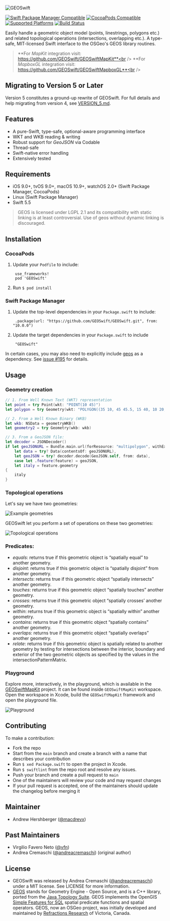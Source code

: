 ![GEOSwift](/README-images/GEOSwift.png)

[![Swift Package Manager Compatible](https://img.shields.io/badge/SwiftPM-compatible-4BC51D.svg?style=flat)](https://swift.org/package-manager/)
[![CocoaPods Compatible](https://img.shields.io/cocoapods/v/GEOSwift.svg)](https://cocoapods.org/pods/GEOSwift)
[![Supported Platforms](https://img.shields.io/cocoapods/p/GEOSwift.svg?style=flat)](https://github.com/GEOSwift/GEOSwift)
[![Build Status](https://github.com/GEOSwift/GEOSwift/actions/workflows/main.yml/badge.svg)](https://github.com/GEOSwift/GEOSwift/actions/workflows/main.yml)

Easily handle a geometric object model (points, linestrings, polygons etc.) and
related topological operations (intersections, overlapping etc.). A type-safe,
MIT-licensed Swift interface to the OSGeo's GEOS library routines.

> **For *MapKit* integration visit: https://github.com/GEOSwift/GEOSwiftMapKit**<br />
> **For *MapboxGL* integration visit: https://github.com/GEOSwift/GEOSwiftMapboxGL**<br />

## Migrating to Version 5 or Later

Version 5 constitutes a ground-up rewrite of GEOSwift. For full details and help
migrating from version 4, see [VERSION_5.md](VERSION_5.md).

## Features

* A pure-Swift, type-safe, optional-aware programming interface
* WKT and WKB reading & writing
* Robust support for *GeoJSON* via Codable
* Thread-safe
* Swift-native error handling
* Extensively tested

## Requirements

* iOS 9.0+, tvOS 9.0+, macOS 10.9+, watchOS 2.0+ (Swift Package Manager, CocoaPods)
* Linux (Swift Package Manager)
* Swift 5.5

> GEOS is licensed under LGPL 2.1 and its compatibility with static linking is
at least controversial. Use of geos without dynamic linking is discouraged.

## Installation

### CocoaPods

1. Update your `Podfile` to include:

        use_frameworks!
        pod 'GEOSwift'

2. Run `$ pod install`

### Swift Package Manager

1. Update the top-level dependencies in your `Package.swift` to include:

        .package(url: "https://github.com/GEOSwift/GEOSwift.git", from: "10.0.0")

2. Update the target dependencies in your `Package.swift` to include

        "GEOSwift"

In certain cases, you may also need to explicitly include
[geos](https://github.com/GEOSwift/geos.git) as a dependency. See
[issue #195](https://github.com/GEOSwift/GEOSwift/issues/195) for details.

## Usage

### Geometry creation

```swift
// 1. From Well Known Text (WKT) representation
let point = try Point(wkt: "POINT(10 45)")
let polygon = try Geometry(wkt: "POLYGON((35 10, 45 45.5, 15 40, 10 20, 35 10),(20 30, 35 35, 30 20, 20 30))")

// 2. From a Well Known Binary (WKB)
let wkb: NSData = geometryWKB()
let geometry2 = try Geometry(wkb: wkb)

// 3. From a GeoJSON file:
let decoder = JSONDecoder()
if let geoJSONURL = Bundle.main.url(forResource: "multipolygon", withExtension: "geojson"),
    let data = try? Data(contentsOf: geoJSONURL),
    let geoJSON = try? decoder.decode(GeoJSON.self, from: data),
    case let .feature(feature) = geoJSON,
    let italy = feature.geometry
{
    italy
}
```

### Topological operations

Let's say we have two geometries:

![Example geometries](/README-images/geometries.png)

GEOSwift let you perform a set of operations on these two geometries:

![Topological operations](/README-images/topological-operations.png)

### Predicates:

* _equals_: returns true if this geometric object is “spatially equal” to
  another geometry.
* _disjoint_: returns true if this geometric object is “spatially disjoint” from
  another geometry.
* _intersects_: returns true if this geometric object “spatially intersects”
  another geometry.
* _touches_: returns true if this geometric object “spatially touches” another
  geometry.
* _crosses_: returns true if this geometric object “spatially crosses’ another
  geometry.
* _within_: returns true if this geometric object is “spatially within” another
  geometry.
* _contains_: returns true if this geometric object “spatially contains” another
  geometry.
* _overlaps_: returns true if this geometric object “spatially overlaps” another
  geometry.
* _relate_: returns true if this geometric object is spatially related to
  another geometry by testing for intersections between the interior, boundary
  and exterior of the two geometric objects as specified by the values in the
  intersectionPatternMatrix.

### Playground

Explore more, interactively, in the playground, which is available in the
[GEOSwiftMapKit](https://github.com/GEOSwift/GEOSwiftMapKit) project. It can be
found inside `GEOSwiftMapKit` workspace. Open the workspace in Xcode, build the
`GEOSwiftMapKit` framework and open the playground file.

![Playground](/README-images/playground.png)

## Contributing

To make a contribution:

* Fork the repo
* Start from the `main` branch and create a branch with a name that describes
  your contribution
* Run `$ xed Package.swift` to open the project in Xcode.
* Run `$ swiftlint` from the repo root and resolve any issues.
* Push your branch and create a pull request to `main`
* One of the maintainers will review your code and may request changes
* If your pull request is accepted, one of the maintainers should update the
  changelog before merging it

## Maintainer

* Andrew Hershberger ([@macdrevx](https://github.com/macdrevx))

## Past Maintainers

* Virgilio Favero Neto ([@vfn](https://github.com/vfn))
* Andrea Cremaschi ([@andreacremaschi](https://twitter.com/andreacremaschi))
  (original author)

## License

* GEOSwift was released by Andrea Cremaschi
  ([@andreacremaschi](https://twitter.com/andreacremaschi)) under a MIT license.
  See LICENSE for more information.
* [GEOS](http://trac.osgeo.org/geos/) stands for Geometry Engine - Open Source,
  and is a C++ library, ported from the
  [Java Topology Suite](http://sourceforge.net/projects/jts-topo-suite/).
  GEOS implements the OpenGIS
  [Simple Features for SQL](http://www.opengeospatial.org/standards/sfs) spatial
  predicate functions and spatial operators. GEOS, now an OSGeo project, was
  initially developed and maintained by
  [Refractions Research](http://www.refractions.net/) of Victoria, Canada.
